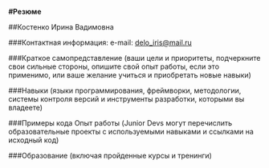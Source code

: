 **#Резюме**

##Костенко Ирина Вадимовна

###Контактная информация:
e-mail: delo_iris@mail.ru

###Краткое самопредставление (ваши цели и приоритеты, подчеркните свои сильные стороны, опишите свой опыт работы, если это применимо, или ваше желание учиться и приобретать новые навыки)

###Навыки (языки программирования, фреймворки, методологии, системы контроля версий и инструменты разработки, которыми вы владеете)

###Примеры кода
Опыт работы (Junior Devs могут перечислить образовательные проекты с используемыми навыками и ссылками на исходный код)

###Образование (включая пройденные курсы и тренинги)